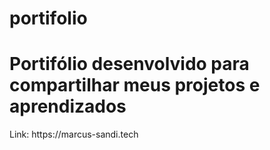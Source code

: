 # portifolio
<h1> Portifólio desenvolvido para compartilhar 
meus projetos e aprendizados </h1>
Link: https://marcus-sandi.tech
